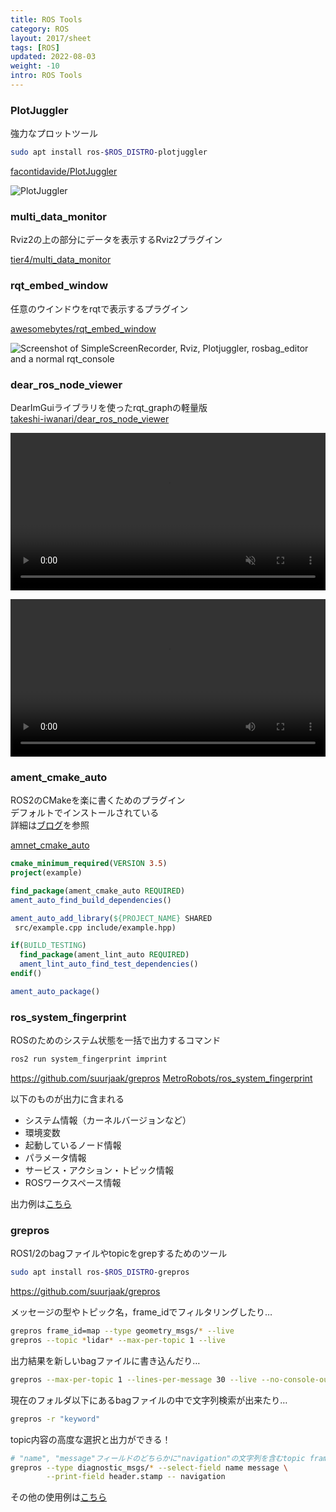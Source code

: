 ```yaml
---
title: ROS Tools
category: ROS
layout: 2017/sheet
tags: [ROS]
updated: 2022-08-03
weight: -10
intro: ROS Tools
---
```


<style type="text/css">
video {
    width: 100%;
}
</style>

### PlotJuggler

強力なプロットツール

```bash
sudo apt install ros-$ROS_DISTRO-plotjuggler
```

[facontidavide/PlotJuggler](https://github.com/facontidavide/PlotJuggler)

![PlotJuggler](https://github.com/facontidavide/PlotJuggler/raw/main/docs/plotjuggler3.gif)

### multi_data_monitor

Rviz2の上の部分にデータを表示するRviz2プラグイン

[tier4/multi_data_monitor](https://github.com/tier4/multi_data_monitor)

### rqt_embed_window

任意のウインドウをrqtで表示するプラグイン

[awesomebytes/rqt_embed_window](https://github.com/awesomebytes/rqt_embed_window)

![Screenshot of SimpleScreenRecorder, Rviz, Plotjuggler, rosbag_editor and a normal rqt_console](https://raw.githubusercontent.com/awesomebytes/rqt_embed_window/main/screenshot1.png)

### dear_ros_node_viewer

DearImGuiライブラリを使ったrqt_graphの軽量版  
[takeshi-iwanari/dear_ros_node_viewer](https://github.com/takeshi-iwanari/dear_ros_node_viewer)

<video controls autoplay muted>
  <source src="https://private-user-images.githubusercontent.com/105265012/177068238-eaf4fed9-12c0-4c5b-ac7f-9597483c4c3c.mp4?jwt=eyJhbGciOiJIUzI1NiIsInR5cCI6IkpXVCJ9.eyJpc3MiOiJnaXRodWIuY29tIiwiYXVkIjoicmF3LmdpdGh1YnVzZXJjb250ZW50LmNvbSIsImtleSI6ImtleTUiLCJleHAiOjE3MDg1ODE0MzUsIm5iZiI6MTcwODU4MTEzNSwicGF0aCI6Ii8xMDUyNjUwMTIvMTc3MDY4MjM4LWVhZjRmZWQ5LTEyYzAtNGM1Yi1hYzdmLTk1OTc0ODNjNGMzYy5tcDQ_WC1BbXotQWxnb3JpdGhtPUFXUzQtSE1BQy1TSEEyNTYmWC1BbXotQ3JlZGVudGlhbD1BS0lBVkNPRFlMU0E1M1BRSzRaQSUyRjIwMjQwMjIyJTJGdXMtZWFzdC0xJTJGczMlMkZhd3M0X3JlcXVlc3QmWC1BbXotRGF0ZT0yMDI0MDIyMlQwNTUyMTVaJlgtQW16LUV4cGlyZXM9MzAwJlgtQW16LVNpZ25hdHVyZT1lNGYwNmJmZDdkZjlhNGViNWNiZDFiOGEwNzJkZWNjYjcxNTFlNTk0NmU0OTE4N2MyYzNiOTA0MWVlZDA1Mzc5JlgtQW16LVNpZ25lZEhlYWRlcnM9aG9zdCZhY3Rvcl9pZD0wJmtleV9pZD0wJnJlcG9faWQ9MCJ9.Y3qupChLzMGF3eHuQMIwsujKHHJZaKKaX5EKLzNNI4w" type="video/mp4">
</video>

![](https://user-images.githubusercontent.com/105265012/177068238-eaf4fed9-12c0-4c5b-ac7f-9597483c4c3c.mp4)

### ament_cmake_auto

ROS2のCMakeを楽に書くためのプラグイン  
デフォルトでインストールされている  
詳細は[ブログ](https://hans-robo.hatenablog.com/entry/2020/12/15/153503)を参照

[amnet_cmake_auto](https://github.com/ament/ament_cmake/tree/rolling/ament_cmake_auto)

```CMake
cmake_minimum_required(VERSION 3.5)
project(example)

find_package(ament_cmake_auto REQUIRED)
ament_auto_find_build_dependencies()

ament_auto_add_library(${PROJECT_NAME} SHARED
 src/example.cpp include/example.hpp)

if(BUILD_TESTING)
  find_package(ament_lint_auto REQUIRED)
  ament_lint_auto_find_test_dependencies()
endif()

ament_auto_package()
```

### ros_system_fingerprint

ROSのためのシステム状態を一括で出力するコマンド

```bash
ros2 run system_fingerprint imprint
```
<https://github.com/suurjaak/grepros>
[MetroRobots/ros_system_fingerprint](https://github.com/MetroRobots/ros_system_fingerprint/tree/ros2)

以下のものが出力に含まれる

- システム情報（カーネルバージョンなど）
- 環境変数
- 起動しているノード情報
- パラメータ情報
- サービス・アクション・トピック情報
- ROSワークスペース情報

出力例は[こちら](https://github.com/MetroRobots/ros_system_fingerprint/blob/ros2/example_fingerprint.yaml)

### grepros

ROS1/2のbagファイルやtopicをgrepするためのツール

```bash
sudo apt install ros-$ROS_DISTRO-grepros
```
<https://github.com/suurjaak/grepros>

メッセージの型やトピック名，frame_idでフィルタリングしたり…

```bash
grepros frame_id=map --type geometry_msgs/* --live
grepros --topic *lidar* --max-per-topic 1 --live
```

出力結果を新しいbagファイルに書き込んだり…

```bash
grepros --max-per-topic 1 --lines-per-message 30 --live --no-console-output --write my.bag
```

現在のフォルダ以下にあるbagファイルの中で文字列検索が出来たり…

```bash
grepros -r "keyword"
```

topic内容の高度な選択と出力ができる！

```bash
# "name", "message"フィールドのどちらかに"navigation"の文字列を含むtopic frameのheader.stampのみを出力する
grepros --type diagnostic_msgs/* --select-field name message \
        --print-field header.stamp -- navigation
```

その他の使用例は[こちら](https://suurjaak.github.io/grepros/usage.html)
